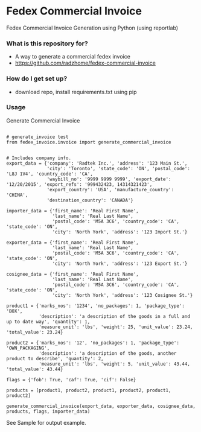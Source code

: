 # Fedex Commercial Invoice #

Fedex Commercial Invoice Generation using Python (using reportlab)

### What is this repository for? ###

* A way to generate a commercial fedex invoice
* https://github.com/radzhome/fedex-commercial-invoice

### How do I get set up? ###

* download repo, install requirements.txt using pip

### Usage ###

Generate Commercial Invoice
<pre><code>
# generate_invoice test
from fedex_invoice.invoice import generate_commercial_invoice


# Includes company info.
export_data = {'company': 'Radtek Inc.', 'address': '123 Main St.',
               'city': 'Toronto', 'state_code': 'ON', 'postal_code': 'L8J 1V4', 'country_code': 'CA',
               'waybill_no': '9999 9999 9999', 'export_date': '12/20/2015', 'export_refs': '999432423, 14314321423',
               'export_country': 'USA', 'manufacture_country': 'CHINA',
               'destination_country': 'CANADA'}

importer_data = {'first_name': 'Real First Name',
                 'last_name': 'Real Last Name',
                 'postal_code': 'M5A 3C6', 'country_code': 'CA', 'state_code': 'ON',
                 'city': 'North York', 'address': '123 Import St.'}

exporter_data = {'first_name': 'Real First Name',
                 'last_name': 'Real Last Name',
                 'postal_code': 'M5A 3C6', 'country_code': 'CA', 'state_code': 'ON',
                 'city': 'North York', 'address': '123 Export St.'}

cosignee_data = {'first_name': 'Real First Name',
                 'last_name': 'Real Last Name',
                 'postal_code': 'M5A 3C6', 'country_code': 'CA', 'state_code': 'ON',
                 'city': 'North York', 'address': '123 Cosignee St.'}

product1 = {'marks_nos': '1234', 'no_packages': 1, 'package_type': 'BOX',
            'description': 'a description of the goods in a full and up to date way', 'quantity': 1,
            'measure_unit': 'lbs', 'weight': 25, 'unit_value': 23.24, 'total_value': 23.24}

product2 = {'marks_nos': '12', 'no_packages': 1, 'package_type': 'OWN_PACKAGING',
            'description': 'a description of the goods, another product to describe', 'quantity': 2,
            'measure_unit': 'lbs', 'weight': 5, 'unit_value': 43.44, 'total_value': 43.44}

flags = {'fob': True, 'caf': True, 'cif': False}

products = [product1, product2, product1, product2, product1, product2]

generate_commercial_invoice(export_data, exporter_data, cosignee_data, products, flags, importer_data)
</code></pre>
See Sample for output example.



